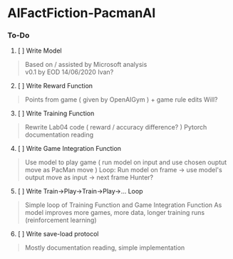 # AIFactFiction-PacmanAI

### To-Do

1. [ ] Write Model

  > Based on / assisted by Microsoft analysis  
  > v0.1 by EOD 14/06/2020
  > Ivan?
  
2. [ ] Write Reward Function
  > Points from game ( given by OpenAIGym ) + game rule edits
  > Will?
3. [ ] Write Training Function
  > Rewrite Lab04 code ( reward / accuracy difference? )
  > Pytorch documentation reading
4. [ ] Write Game Integration Function
  > Use model to play game ( run model on input and use chosen ouptut move as PacMan move )
  > Loop: Run model on frame -> use model's output move as input -> next frame
  > Hunter?
5. [ ] Write Train->Play->Train->Play->... Loop
  > Simple loop of Training Function and Game Integration Function
  > As model improves more games, more data, longer training runs (reinforcement learning)
6. [ ] Write save-load protocol
  > Mostly documentation reading, simple implementation
